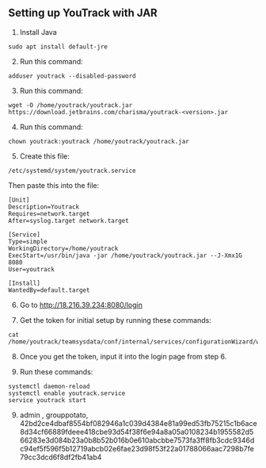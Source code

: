 ## Setting up YouTrack with JAR
1. Install Java
  ```
  sudo apt install default-jre
  ```
2. Run this command:
  ```
  adduser youtrack --disabled-password
  ```
3. Run this command:
  ```
  wget -O /home/youtrack/youtrack.jar https://download.jetbrains.com/charisma/youtrack-<version>.jar
  ```

4. Run this command:
  ```
  chown youtrack:youtrack /home/youtrack/youtrack.jar
  ```

5. Create this file:

  ```
  /etc/systemd/system/youtrack.service
  ```

  Then paste this into the file:
  ```
  [Unit]
  Description=Youtrack
  Requires=network.target
  After=syslog.target network.target

  [Service]
  Type=simple
  WorkingDirectory=/home/youtrack
  ExecStart=/usr/bin/java -jar /home/youtrack/youtrack.jar --J-Xmx1G 8080
  User=youtrack

  [Install]
  WantedBy=default.target
  ```

6. Go to http://18.216.39.234:8080/login

7. Get the token for initial setup by running these commands:
  ```
  cat /home/youtrack/teamsysdata/conf/internal/services/configurationWizard/wizard_token.txt
  ```

8. Once you get the token, input it into the login page from step 6.

9. Run these commands:
  ```
  systemctl daemon-reload
  systemctl enable youtrack.service
  service youtrack start
  ```

9. admin , grouppotato, 42bd2ce4dbaf8554bf082946a1c039d4384e81a99ed53fb75215c1b6ace8d34cf66889fdeee418cbe93d54f38f6e94a8a05a0108234b1955582d566283e3d084b23a0b8b52b016b0e610abcbbe7573fa3ff8fb3cdc9346dc94ef5f596f5b12719abcb02e6fae23d98f53f22a01788066aac7298b7fe79cc3dcd6f8df2fb41ab4
